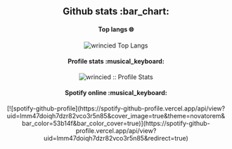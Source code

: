 <h2 align="center">Github stats :bar_chart:</h2>


<h4 align="center">Top langs 🌐</h4>

<p align="center"><img src="https://github-readme-stats.vercel.app/api/top-langs/?username=wrincied&langs_count=10&theme=flat&layout=compact" alt="wrincied Top Langs" /></p>

<h4 align="center">Profile stats :musical_keyboard:</h4>

<p align="center"><img src="https://github-readme-stats.vercel.app/api?username=wrincied" alt="wrincied :: Profile Stats" /></p>

<h4 align="center">Spotify online :musical_keyboard:</h4>


 <p align="center">
 [![spotify-github-profile](https://spotify-github-profile.vercel.app/api/view?uid=lmm47doiqh7dzr82vco3r5n85&cover_image=true&theme=novatorem&bar_color=53b14f&bar_color_cover=true)](https://spotify-github-profile.vercel.app/api/view?uid=lmm47doiqh7dzr82vco3r5n85&redirect=true)
</p>

